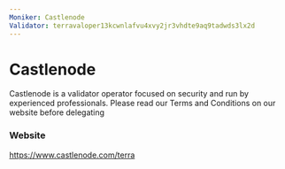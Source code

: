 ```yaml
---
Moniker: Castlenode
Validator: terravaloper13kcwnlafvu4xvy2jr3vhdte9aq9tadwds3lx2d
---
```


# Castlenode

Castlenode is a validator operator focused on security and run by experienced professionals. Please read our Terms and Conditions on our website before delegating

### Website

https://www.castlenode.com/terra

